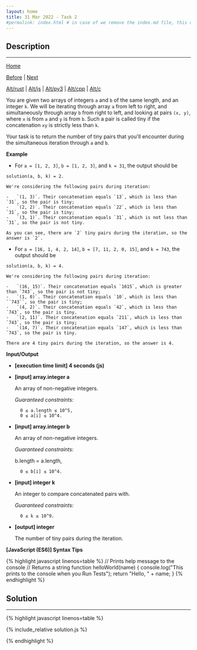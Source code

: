 ```yaml
---
layout: home
title: 31 Mar 2022 - Task 2
#permalink: index.html # in case of we remove the index.md file, this doc will be the index page
---
```


<div class="row">
<div class="columnStmt" markdown="1">

## Description
------

[Home](../README.md)

[Before](..) | [Next](..)

[Alt/rust](./Alt_rust/README.md) | [Alt/js](./Alt_js/README.html) | [Alt/py3](./Alt_py3/README.md) | [Alt/cpp](./Alt_cpp/README.md) | [Alt/c](./Alt_c/README.md)

You are given two arrays of integers `a` and `b` of the same length, and an integer `k`. We will be iterating through array `a` from left to right, and simultaneously through array `b` from right to left, and looking at pairs `(x, y)`, where `x` is from `a` and `y` is from `b`. Such a pair is called tiny if the concatenation `xy` is strictly less than `k`.

Your task is to return the number of tiny pairs that you'll encounter during the simultaneous iteration through `a` and `b`.

**Example**

-   For `a = [1, 2, 3]`, `b = [1, 2, 3]`, and `k = 31`, the output should be

```
solution(a, b, k) = 2.
```

    We're considering the following pairs during iteration:

    -   `(1, 3)`. Their concatenation equals `13`, which is less than `31`, so the pair is tiny;
    -   `(2, 2)`. Their concatenation equals `22`, which is less than `31`, so the pair is tiny;
    -   `(3, 1)`. Their concatenation equals `31`, which is not less than `31`, so the pair is not tiny.

    As you can see, there are `2` tiny pairs during the iteration, so the answer is `2`.

-   For `a = [16, 1, 4, 2, 14]`, `b = [7, 11, 2, 0, 15]`, and `k = 743`, the output should be

```
solution(a, b, k) = 4.
```

    We're considering the following pairs during iteration:

    -   `(16, 15)`. Their concatenation equals `1615`, which is greater than `743`, so the pair is not tiny;
    -   `(1, 0)`. Their concatenation equals `10`, which is less than ``743``, so the pair is tiny;
    -   `(4, 2)`. Their concatenation equals `42`, which is less than `743`, so the pair is tiny.
    -   `(2, 11)`. Their concatenation equals `211`, which is less than `743`, so the pair is tiny;
    -   `(14, 7)`. Their concatenation equals `147`, which is less than `743`, so the pair is tiny.

    There are 4 tiny pairs during the iteration, so the answer is 4.

**Input/Output**

* **[execution time limit] 4 seconds (js)**

* **[input] array.integer a**

    An array of non-negative integers.

    *Guaranteed constraints:*

        0 ≤ a.length ≤ 10^5,
        0 ≤ a[i] ≤ 10^4.

* **[input] array.integer b**

    An array of non-negative integers.

    *Guaranteed constraints:*

    b.length = a.length,

        0 ≤ b[i] ≤ 10^4.

* **[input] integer k**

    An integer to compare concatenated pairs with.

    *Guaranteed constraints:*

        0 ≤ k ≤ 10^9.

* **[output] integer**

    The number of tiny pairs during the iteration.

**[JavaScript (ES6)] Syntax Tips**

{% highlight javascript linenos=table %}
// Prints help message to the console
// Returns a string
function helloWorld(name) {
    console.log("This prints to the console when you Run Tests");
    return "Hello, " + name;
}
{% endhighlight %}

</div>
<div class="columnSol" markdown="1">

## Solution
------

{% highlight javascript linenos=table %}

{% include_relative solution.js %}

{% endhighlight %}

</div>
</div>